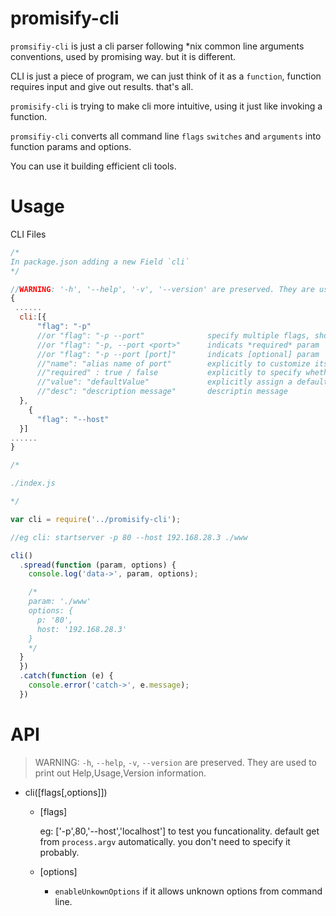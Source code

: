 # promisify-cli

`promsifiy-cli` is just a cli parser following *nix common line arguments conventions, used by promising way. but it is different.

CLI is just a piece of program, we can just think of it as a `function`, function requires input and give out results. that's all.

`promisify-cli` is trying to make cli more intuitive, using it just like invoking a function.

`promsifiy-cli` converts all command line `flags` `switches` and `arguments` into function params and options.

You can use it building efficient cli tools.

# Usage
CLI Files

```javascript
/*
In package.json adding a new Field `cli`
*/

//WARNING: '-h', '--help', '-v', '--version' are preserved. They are used to print out  Usage or Version information.
{
 ......
  cli:[{
      "flag": "-p"
      //or "flag": "-p --port"              specify multiple flags, short/long flags
      //or "flag": "-p, --port <port>"      indicats *required* param
      //or "flag": "-p --port [port]"       indicats [optional] param
      //"name": "alias name of port"        explicitly to customize its name
      //"required" : true / false           explicitly to specify whether it's optional or must required
      //"value": "defaultValue"             explicitly assign a default value
      //"desc": "description message"       descriptin message
  },
    {
      "flag": "--host"
  }]
......
}

```

```javascript
/*

./index.js

*/

var cli = require('../promisify-cli');

//eg cli: startserver -p 80 --host 192.168.28.3 ./www

cli()
  .spread(function (param, options) {
    console.log('data->', param, options);

    /*
    param: './www'
    options: {
      p: '80',
      host: '192.168.28.3'
    }
    */
  }
  })
  .catch(function (e) {
    console.error('catch->', e.message);
  })
```

# API

> WARNING: `-h`, `--help`, `-v`, `--version` are preserved. They are used to print out Help,Usage,Version information.

* cli([flags[,options]])

  * [flags]

    eg: ['-p',80,'--host','localhost'] to test you  funcationality. default get from `process.argv`   automatically. you don't need to specify it probably.

  * [options]
    * `enableUnkownOptions` if it allows unknown options    from  command line.
